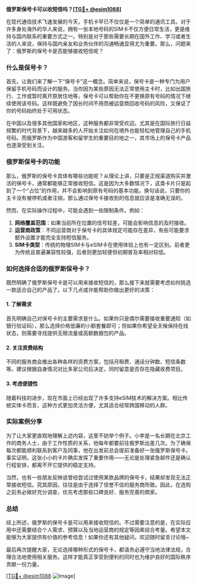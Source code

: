 **俄罗斯保号卡可以收短信吗？[[TG💪+ @esim1088](https://t.me/s/esim1088)]**

在现代通信技术飞速发展的今天，手机卡早已不仅仅是一个简单的通讯工具。对于许多身处海外的华人来说，拥有一张本地号码的SIM卡不仅方便日常生活，更是维持与国内联系的重要方式之一。特别是对于那些需要长期在国外工作、学习或者生活的人来说，保持与国内亲友和业务伙伴的沟通畅通显得尤为重要。那么，问题来了：俄罗斯的保号卡是否能够接收短信呢？

### 什么是保号卡？

首先，让我们来了解一下“保号卡”这一概念。简单来说，保号卡是一种专门为用户保留手机号码而设计的服务。当你因为某些原因无法正常使用主卡时，比如出国旅行、工作或暂时离开原居住地等，保号卡可以帮助你在不更换原有号码的情况下继续使用该号码。这样既避免了因长时间不用而被运营商回收号码的风险，又保证了你的号码始终处于可用状态。

在中国以及很多其他国家和地区，这种服务都非常受欢迎。尤其是在国际旅行日益频繁的时代背景下，越来越多的人开始关注如何在境外也能轻松地管理自己的手机号码。而俄罗斯作为中国游客和留学生的重要目的地之一，其市场上的保号卡产品也逐渐受到关注。

### 俄罗斯保号卡的功能

那么，俄罗斯的保号卡具体有哪些功能呢？从理论上讲，只要是正规渠道购买并激活的保号卡，通常都能够正常接收短信。这是因为大多数情况下，这类卡片只是起到了一个“占位”的作用，并不会影响到原有号码的基本功能。换句话说，只要你的主卡没有被停机或者注销，那么通过保号卡接收到的信息就应该是准确无误的。

然而，在实际操作过程中，可能会遇到一些限制条件。例如：

1. **网络覆盖范围**：如果当前所在位置的信号较差，可能会影响信息的及时接收。
2. **运营商政策**：不同运营商对于保号卡的具体规定可能存在差异，有些可能要求额外设置才能完全支持短信服务。
3. **SIM卡类型**：传统的物理SIM卡与eSIM卡在使用体验上也有一定区别。前者更为传统且普遍兼容性较强，后者则更加轻便但初期普及率相对较低。

### 如何选择合适的俄罗斯保号卡？

既然明确了俄罗斯保号卡是可以用来接收短信的，那么接下来就需要考虑如何挑选一款适合自己的产品了。以下几点或许能帮助你做出更好的决策：

#### 1. 了解需求
首先明确自己对保号卡的主要需求是什么。如果你只是偶尔需要接收重要通知（如银行验证码），那么选择价格低廉的小额套餐即可；但如果你希望全天候保持在线状态，则需要寻找提供无限流量或高额数据包的产品。

#### 2. 关注资费结构
不同的服务商会推出各种各样的资费方案，包括月租费、通话分钟数、短信条数等。建议根据自身情况对比多家公司后决定，同时留意是否存在隐藏收费项目。

#### 3. 考虑便捷性
随着科技的进步，现在市面上已经出现了许多支持eSIM技术的解决方案。相比传统实体卡而言，这种方式更加灵活方便，尤其适合经常跨国移动的人群。

### 实际案例分享

为了让大家更直观地理解上述内容，这里不妨举个例子。小李是一名长期在北京工作的商务人士，由于工作性质的关系，他每年都要前往俄罗斯出差几次。为了确保每次都能顺利联系到客户及同事，他在出发前总会提前准备好一张俄罗斯保号卡。事实证明，这张小小的卡片确实发挥了重要作用——无论是处理紧急邮件还是确认行程安排，都离不开它提供的稳定支持。

当然，也有一些朋友反映说曾经尝试过使用某款品牌的保号卡，结果却发现无法正常接收短信。究其原因，往往是由于选择了信誉不佳的服务商所致。因此，在选购之前务必做好充分调查，优先考虑那些口碑良好、服务完善的商家。

### 总结

综上所述，俄罗斯的保号卡是可以用来接收短信的。不过需要注意的是，在实际应用中还需要结合个人需求、预算以及当地运营商的规定等因素综合考量。希望本文能够为大家提供有价值的参考信息！如果你还有其他疑问，欢迎随时留言讨论哦~

最后再次提醒大家，无论选择哪种形式的保号卡，都请务必遵守当地法律法规，合理合法地使用相关服务。这样才能真正享受到便利的同时也为维护良好的国际秩序贡献一份力量。

[[TG💪+ @esim1088](https://t.me/s/esim1088) ![Image](https://i.postimg.cc/4NQfJmqS/Snipaste-2025-05-13-00-14-12.png)]